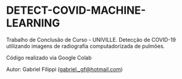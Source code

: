 # DETECT-COVID-MACHINE-LEARNING
Trabalho de Conclusão de Curso - UNIVILLE. 
Detecção de COVID-19 utilizando imagens de radiografia computadorizada de pulmões.

Código realizado via Google Colab

Autor: Gabriel Filippi (gabriel._gf@hotmail.com)
